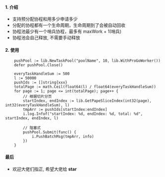 #### 1. 介绍

* 支持预分配协程和用多少申请多少 
* 分配的协程都有一个生命周期，生命周期到了会被自动回收 
* 协程池最少有一个哨兵协程，最多有 maxWork + 1(哨兵)
* 协程池会自己释放, 不需要手动释放

#### 2. 使用

```
    pushPool := lib.NewTaskPool("poolName", 10, lib.WithProGoWorker())
    defer pushPool.Close()

    everyTaskHandleSum := 500
    l := 50000
    pushIds := []string{xxx}
    totalPage := math.Ceil(float64(l) / float64(everyTaskHandleSum))
    for page := 1; page <= int(totalPage); page++ {
        // 根据切片分页
        startIndex, endIndex := lib.GetPapeSliceIndex(int32(page), int32(everyTaskHandleSum), l)
        tmpArr := pushIds[startIndex:endIndex]
        i.log.Infof("startIndex: %d, endIndex: %d, total: %d", startIndex, endIndex, l)

        // 阻塞式
        pushPool.Submit(func() {
            i.PushBatchMsg(tmpArr, info)
        })
    }
```

#### 最后

* 欢迎大佬们指正, 希望大佬给 **star**
